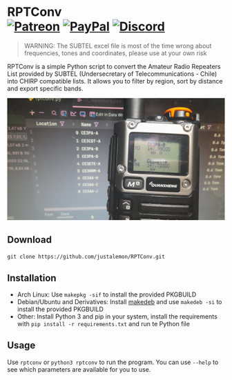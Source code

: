 # RPTConv<br>[![Patreon][patreon-img]][patreon-url] [![PayPal][paypal-img]][paypal-url] [![Discord][discord-img]][discord-url]

> WARNING: The SUBTEL excel file is most of the time wrong about frequencies, tones and coordinates, please use at your own risk

RPTConv is a simple Python script to convert the Amateur Radio Repeaters List provided by SUBTEL (Undersecretary of Telecommunications - Chile) into CHIRP compatible lists. It allows you to filter by region, sort by distance and export specific bands.

![](img.jpg)

## Download

`git clone https://github.com/justalemon/RPTConv.git`

## Installation

* Arch Linux: Use `makepkg -sif` to install the provided PKGBUILD
* Debian/Ubuntu and Derivatives: Install [makedeb](https://www.makedeb.org) and use `makedeb -si` to install the provided PKGBUILD
* Other: Install Python 3 and pip in your system, install the requirements with `pip install -r requirements.txt` and run te Python file

## Usage

Use `rptconv` or `python3 rptconv` to run the program. You can use `--help` to see which parameters are available for you to use.

[patreon-img]: https://img.shields.io/badge/support-patreon-FF424D.svg
[patreon-url]: https://www.patreon.com/lemonchan
[paypal-img]: https://img.shields.io/badge/support-paypal-0079C1.svg
[paypal-url]: https://paypal.me/justalemon
[discord-img]: https://img.shields.io/badge/discord-join-7289DA.svg
[discord-url]: https://discord.gg/Cf6sspj

